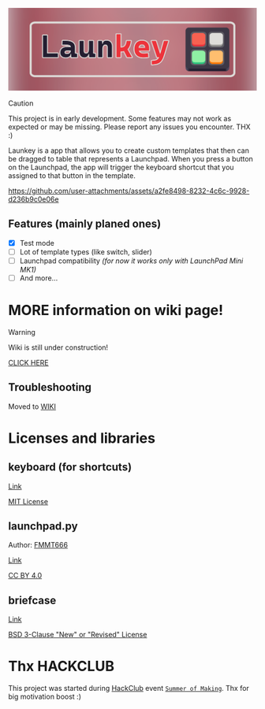 ![LAUNKEY BANNER](https://raw.githubusercontent.com/Ja-Tar/Launkey/refs/heads/main/bannerSmall.png)

> [!CAUTION]
> This project is in early development. Some features may not work as expected or may be missing.
> Please report any issues you encounter. THX :)

Launkey is a app that allows you to create custom templates that then can be dragged to table that represents a Launchpad. When you press a button on the Launchpad, the app will trigger the keyboard shortcut that you assigned to that button in the template.


https://github.com/user-attachments/assets/a2fe8498-8232-4c6c-9928-d236b9c0e06e


## Features (mainly planed ones)

- [x] Test mode
- [ ] Lot of template types (like switch, slider)
- [ ] Launchpad compatibility *(for now it works only with LaunchPad Mini MK1)*
- [ ] And more...

# MORE information on wiki page!

> [!WARNING]
> Wiki is still under construction!

[CLICK HERE](https://github.com/Ja-Tar/Launkey/wiki/User-Interface)

## Troubleshooting

Moved to [WIKI](https://github.com/Ja-Tar/Launkey/wiki/Troubleshooting)

# Licenses and libraries

## keyboard (for shortcuts)
[Link](https://github.com/boppreh/keyboard?tab=MIT-1-ov-file)

[MIT License](https://github.com/boppreh/keyboard/blob/master/LICENSE.txt)

## launchpad.py
Author: [FMMT666](https://github.com/FMMT666)

[Link](https://github.com/FMMT666/launchpad.py)

[CC BY 4.0](https://github.com/FMMT666/launchpad.py/blob/master/LICENSE.txt)

## briefcase
[Link](https://github.com/beeware/briefcase)

[BSD 3-Clause "New" or "Revised" License](https://github.com/beeware/briefcase/blob/main/LICENSE)

# Thx HACKCLUB

This project was started during [HackClub](https://hackclub.com/) event [`Summer of Making`](https://summer.hackclub.com/). Thx for big motivation boost :)
